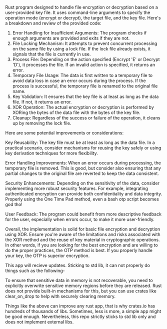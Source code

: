 Rust program designed to handle file encryption or decryption based on a user-provided key file. It uses command-line arguments to specify the operation mode (encrypt or decrypt), the target file, and the key file. Here's a breakdown and review of the provided code:

1) Error Handling for Insufficient Arguments: The program checks if enough arguments are provided and exits if they are not.
2) File Locking Mechanism: It attempts to prevent concurrent processing on the same file by using a lock file. If the lock file already exists, it signals that the file is currently in use.
3) Process File: Depending on the action specified (Encrypt 'E' or Decrypt 'D'), it processes the file. If an invalid action is specified, it returns an error.
4) Temporary File Usage: The data is first written to a temporary file to avoid data loss in case an error occurs during the process. If the process is successful, the temporary file is renamed to the original file name.
5) Key Validation: It ensures that the key file is at least as long as the data file. If not, it returns an error.
6) XOR Operation: The actual encryption or decryption is performed by XORing the bytes of the data file with the bytes of the key file.
7) Cleanup: Regardless of the success or failure of the operation, it cleans up by removing the lock file.

   
Here are some potential improvements or considerations:

Key Reusability: The key file must be at least as long as the data file. In a practical scenario, consider mechanisms for reusing the key safely or using key derivation techniques for more flexibility.

Error Handling Improvements: When an error occurs during processing, the temporary file is removed. This is good, but consider also ensuring that any partial changes to the original file are reverted to keep the data consistent.

Security Enhancements: Depending on the sensitivity of the data, consider implementing more robust security features. For example, integrating authenticated encryption can provide both confidentiality and data integrity. Properly using the One Time Pad method, even a bash otp script becomes god tho! 

User Feedback: The program could benefit from more descriptive feedback for the user, especially when errors occur, to make it more user-friendly.

Overall, the implementation is solid for basic file encryption and decryption using XOR. Ensure you're aware of the limitations and risks associated with the XOR method and the reuse of key material in cryptographic operations. In other words, if you are looking for the best encryption and are willing to do the proper practices, the OTP method is best. If you properly handle your key, the OTP is superior encryption. 


This app will recieve updates. Sticking to std lib, it can not properly do things such as the following-

To ensure that sensitive data in memory is not recoverable, you need to explicitly overwrite sensitive memory regions before they are released. Rust does not provide built-in mechanisms for this, but you can use crates like clear_on_drop to help with securely clearing memory. 

Things like the above can improve any rust app, that is why crates.io has hundreds of thousands of libs. Sometimes, less is more, a simple app might be good enough. Nevertheless, this repo strictly sticks to std lib only and does not implement external libs. 



















